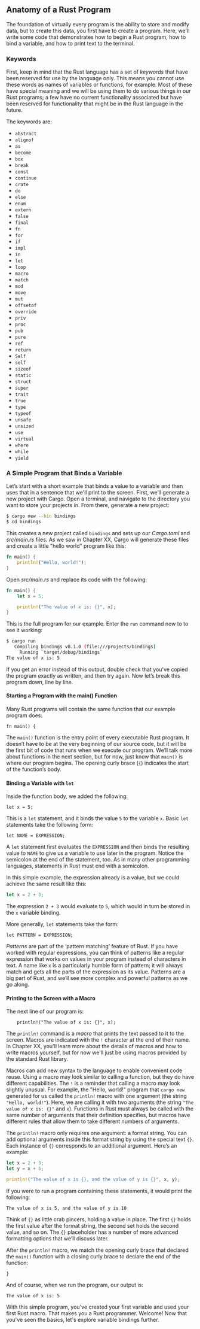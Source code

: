 ## Anatomy of a Rust Program

The foundation of virtually every program is the ability to store and modify
data, but to create this data, you first have to create a program. Here, we'll
write some code that demonstrates how to begin a Rust program, how to bind a
variable, and how to print text to the terminal.

### Keywords

First, keep in mind that the Rust language has a set of *keywords* that have
been reserved for use by the language only. This means you cannot use these
words as names of variables or functions, for example. Most of these have
special meaning and we will be using them to do various things in our Rust
programs; a few have no current functionality associated but have been reserved
for functionality that might be in the Rust language in the future.

The keywords are:

* `abstract`
* `alignof`
* `as`
* `become`
* `box`
* `break`
* `const`
* `continue`
* `crate`
* `do`
* `else`
* `enum`
* `extern`
* `false`
* `final`
* `fn`
* `for`
* `if`
* `impl`
* `in`
* `let`
* `loop`
* `macro`
* `match`
* `mod`
* `move`
* `mut`
* `offsetof`
* `override`
* `priv`
* `proc`
* `pub`
* `pure`
* `ref`
* `return`
* `Self`
* `self`
* `sizeof`
* `static`
* `struct`
* `super`
* `trait`
* `true`
* `type`
* `typeof`
* `unsafe`
* `unsized`
* `use`
* `virtual`
* `where`
* `while`
* `yield`

### A Simple Program that Binds a Variable

Let’s start with a short example that binds a value to a variable and then uses
that in a sentence that we'll print to the screen. First, we’ll generate a new
project with Cargo. Open a terminal, and navigate to the directory you want to
store your projects in. From there, generate a new project:

```bash
$ cargo new --bin bindings
$ cd bindings
```

This creates a new project called `bindings` and sets up our *Cargo.toml* and
*src/main.rs* files. As we saw in Chapter XX, Cargo will generate these files
and create a little "hello world" program like this:

```rust
fn main() {
    println!("Hello, world!");
}
```

Open *src/main.rs* and replace its code with the following:

```rust
fn main() {
    let x = 5;

    println!("The value of x is: {}", x);
}
```

This is the full program for our example. Enter the `run` command now to to see
it working:

```bash
$ cargo run
   Compiling bindings v0.1.0 (file:///projects/bindings)
     Running `target/debug/bindings`
The value of x is: 5
```

If you get an error instead of this output, double check that you've copied the
program exactly as written, and then try again. Now let’s break this program
down, line by line.

#### Starting a Program with the main() Function

Many Rust programs will contain the same function that our example program does:

```rust,ignore
fn main() {
```

The `main()` function is the entry point of every executable Rust program. It
doesn’t have to be at the very beginning of our source code, but it will be the
first bit of code that runs when we execute our program. We’ll talk more about
functions in the next section, but for now, just know that `main()` is
where our program begins. The opening curly brace (`{`) indicates the start of
the function’s body.

#### Binding a Variable with `let`

Inside the function body, we added the following:

```rust,ignore
let x = 5;
```

This is a `let` statement, and it binds the value `5` to the variable `x`.
Basic `let` statements take the following form:

```text
let NAME = EXPRESSION;
```

A `let` statement first evaluates the `EXPRESSION` and then binds the resulting
value to `NAME` to give us a variable to use later in the program. Notice the
semicolon at the end of the statement, too. As in many other programming
languages, statements in Rust must end with a semicolon.

In this simple example, the expression already is a value, but we could achieve
the same result like this:

```rust
let x = 2 + 3;
```

The expression `2 + 3` would evaluate to `5`, which would in turn be stored in
the `x` variable binding.

More generally, `let` statements take the form:

```text
let PATTERN = EXPRESSION;
```

*Patterns* are part of the ‘pattern matching’ feature of Rust. If you have
worked with regular expressions, you can think of patterns like a regular
expression that works on values in your program instead of characters in text.
A name like `x` is a particularly humble form of pattern; it will always match
and gets all the parts of the expression as its value. Patterns are a big part
of Rust, and we’ll see more complex and powerful patterns as we go along.

#### Printing to the Screen with a Macro

The next line of our program is:

```rust,ignore
    println!("The value of x is: {}", x);
```

The `println!` command is a *macro* that prints the text passed to it to the
screen. Macros are indicated with the `!` character at the end of their name.
In Chapter XX, you'll learn more about the details of macros and how to
write macros yourself, but for now we'll just be using macros provided by the
standard Rust library.

Macros can add new syntax to the language to enable convenient code reuse.
Using a macro may look similar to calling a function, but they do have
different capabilities. The `!` is a reminder that calling a macro may look
slightly unusual. For example, the "Hello, world!" program that `cargo new`
generated for us called the `println!` macro with one argument (the string
`"Hello, world!"`). Here, we are calling it with two arguments (the string
`"The value of x is: {}"` and `x`). Functions in Rust must always be called
with the same number of arguments that their definition specifies, but macros
have different rules that allow them to take different numbers of arguments.

The `println!` macro only requires one argument: a format string. You can add
optional arguments inside this format string by using the special text `{}`.
Each instance of `{}` corresponds to an additional argument. Here’s an example:

```rust
let x = 2 + 3;
let y = x + 5;

println!("The value of x is {}, and the value of y is {}", x, y);
```

If you were to run a program containing these statements, it would print the
following:

```text
The value of x is 5, and the value of y is 10
```

Think of `{}` as little crab pincers, holding a value in place. The first `{}`
holds the first value after the format string, the second set holds the second
value, and so on. The `{}` placeholder has a number of more advanced formatting
options that we’ll discuss later.

After the `println!` macro, we match the opening curly brace that declared the
`main()` function with a closing curly brace to declare the end of the function:

```rust,ignore
}
```

And of course, when we run the program, our output is:

```text
The value of x is: 5
```

With this simple program, you've created your first variable and used your
first Rust macro. That makes you a Rust programmer. Welcome! Now that you've
seen the basics, let's explore variable bindings further.
